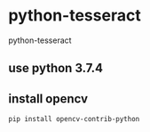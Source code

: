# python-tesseract
python-tesseract

## use python 3.7.4

## install opencv

````
pip install opencv-contrib-python
````

